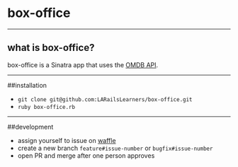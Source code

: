 # box-office

----
## what is box-office?
box-office is a Sinatra app that uses the [OMDB API](http://www.omdbapi.com).

----
##installation
- `git clone git@github.com:LARailsLearners/box-office.git`
- `ruby box-office.rb`

---
##development
- assign yourself to issue on
  [waffle](https://waffle.io/LARailsLearners/box-office)
- create a new branch `feature#issue-number` or `bugfix#issue-number`
- open PR and merge after one person approves
